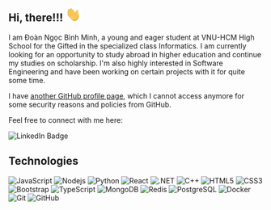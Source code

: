 ## Hi, there!!! <img src="/wave.gif" width=30>

I am Đoàn Ngọc Bình Minh, a young and eager student at VNU-HCM High School for the Gifted in the specialized class Informatics.
I am currently looking for an opportunity to study abroad in higher education and continue my studies on scholarship.
I'm also highly interested in Software Engineering and have been working on certain projects with it for quite some time.

I have [another GitHub profile page](https://github.com/bm-mit/), which I cannot access anymore for some security reasons and policies from GitHub.

Feel free to connect with me here:

![LinkedIn Badge](https://img.shields.io/badge/-bmmit-blue?style=flat-square&logo=Linkedin&logoColor=white&link=https%3A%2F%2Fwww.linkedin.com%2Fin%2Fbmmit%2F)

## Technologies

![JavaScript](https://img.shields.io/badge/-JavaScript-black?style=flat-square&logo=javascript)
![Nodejs](https://img.shields.io/badge/-Nodejs-black?style=flat-square&logo=Node.js)
![Python](https://img.shields.io/badge/-Python-black?style=flat-square&logo=Python)
![React](https://img.shields.io/badge/-React-black?style=flat-square&logo=react)
![.NET](https://img.shields.io/badge/-.NET-purple?style=flat-square&logo=dotnet)
![C++](https://img.shields.io/badge/-C++-00599C?style=flat-square&logo=c)
![HTML5](https://img.shields.io/badge/-HTML5-E34F26?style=flat-square&logo=html5&logoColor=white)
![CSS3](https://img.shields.io/badge/-CSS3-1572B6?style=flat-square&logo=css3)
![Bootstrap](https://img.shields.io/badge/-Bootstrap-563D7C?style=flat-square&logo=bootstrap)
![TypeScript](https://img.shields.io/badge/-TypeScript-007ACC?style=flat-square&logo=typescript)
![MongoDB](https://img.shields.io/badge/-MongoDB-black?style=flat-square&logo=mongodb)
![Redis](https://img.shields.io/badge/-Redis-black?style=flat-square&logo=Redis)
![PostgreSQL](https://img.shields.io/badge/-PostgreSQL-336791?style=flat-square&logo=postgresql)
![Docker](https://img.shields.io/badge/-Docker-black?style=flat-square&logo=docker)
![Git](https://img.shields.io/badge/-Git-black?style=flat-square&logo=git)
![GitHub](https://img.shields.io/badge/-GitHub-181717?style=flat-square&logo=github)
